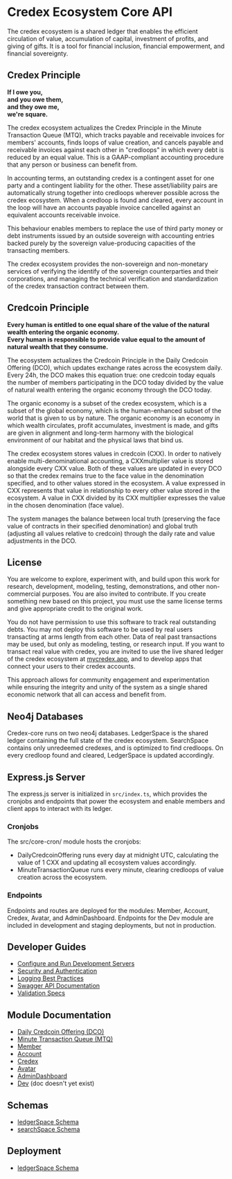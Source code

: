 # Credex Ecosystem Core API

The credex ecosystem is a shared ledger that enables the efficient circulation of value, accumulation of capital, investment of profits, and giving of gifts. It is a tool for financial inclusion, financial empowerment, and financial sovereignty.

## Credex Principle

**If I owe you,**\
**and you owe them,**\
**and they owe me,**\
**we're square.**

The credex ecosystem actualizes the Credex Principle in the Minute Transaction Queue (MTQ), which tracks payable and receivable invoices for members' accounts, finds loops of value creation, and cancels payable and receivable invoices against each other in "credloops" in which every debt is reduced by an equal value. This is a GAAP-compliant accounting procedure that any person or business can benefit from.

In accounting terms, an outstanding credex is a contingent asset for one party and a contingent liability for the other. These asset/liability pairs are automatically strung together into credloops wherever possible across the credex ecosystem. When a credloop is found and cleared, every account in the loop will have an accounts payable invoice cancelled against an equivalent accounts receivable invoice.

This behaviour enables members to replace the use of third party money or debt instruments issued by an outside sovereign with accounting entries backed purely by the sovereign value-producing capacities of the transacting members.

The credex ecosystem provides the non-sovereign and non-monetary services of verifying the identify of the sovereign counterparties and their corporations, and managing the technical verification and standardization of the credex transaction contract between them.

## Credcoin Principle

**Every human is entitled to one equal share of the value of the natural wealth entering the organic economy.**\
**Every human is responsible to provide value equal to the amount of natural wealth that they consume.**

The ecosystem actualizes the Credcoin Principle in the Daily Credcoin Offering (DCO), which updates exchange rates across the ecosystem daily. Every 24h, the DCO makes this equation true: one credcoin today equals the number of members participating in the DCO today divided by the value of natural wealth entering the organic economy through the DCO today.

The organic economy is a subset of the credex ecosystem, which is a subset of the global economy, which is the human-enhanced subset of the world that is given to us by nature. The organic economy is an economy in which wealth circulates, profit accumulates, investment is made, and gifts are given in alignment and long-term harmony with the biological environment of our habitat and the physical laws that bind us.

The credex ecosystem stores values in credcoin (CXX). In order to natively enable multi-denominational accounting, a CXXmultiplier value is stored alongside every CXX value. Both of these values are updated in every DCO so that the credex remains true to the face value in the denomination specified, and to other values stored in the ecosystem. A value expressed in CXX represents that value in relationship to every other value stored in the ecosystem. A value in CXX divided by its CXX multiplier expresses the value in the chosen denomination (face value).

The system manages the balance between local truth (preserving the face value of contracts in their specified denomination) and global truth (adjusting all values relative to credcoin) through the daily rate and value adjustments in the DCO.

## License

You are welcome to explore, experiment with, and build upon this work for research, development, modeling, testing, demonstrations, and other non-commercial purposes. You are also invited to contribute. If you create something new based on this project, you must use the same license terms and give appropriate credit to the original work.

You do not have permission to use this software to track real outstanding debts. You may not deploy this software to be used by real users transacting at arms length from each other. Data of real past transactions may be used, but only as modeling, testing, or research input. If you want to transact real value with credex, you are invited to use the live shared ledger of the credex ecosystem at [mycredex.app](https://mycredex.app), and to develop apps that connect your users to their credex accounts.

This approach allows for community engagement and experimentation while ensuring the integrity and unity of the system as a single shared economic network that all can access and benefit from.

## Neo4j Databases

Credex-core runs on two neo4j databases. LedgerSpace is the shared ledger containing the full state of the credex ecosystem. SearchSpace contains only unredeemed credexes, and is optimized to find credloops. On every credloop found and cleared, LedgerSpace is updated accordingly.

## Express.js Server

The express.js server is initialized in `src/index.ts`, which provides the cronjobs and endpoints that power the ecosystem and enable members and client apps to interact with its ledger.

### Cronjobs

The src/core-cron/ module hosts the cronjobs:

- DailyCredcoinOffering runs every day at midnight UTC, calculating the value of 1 CXX and updating all ecosystem values accordingly.
- MinuteTransactionQueue runs every minute, clearing credloops of value creation across the ecosystem.

### Endpoints

Endpoints and routes are deployed for the modules: Member, Account, Credex, Avatar, and AdminDashboard. Endpoints for the Dev module are included in development and staging deployments, but not in production.

## Developer Guides
- [Configure and Run Development Servers](/docs/develop/dev_env_setup.md)
- [Security and Authentication](docs/auth/Security_and_Authentication.md)
- [Logging Best Practices](docs/develop/logging_best_practices.md)
- [Swagger API Documentation](docs/develop/swagger.md)
- [Validation Specs](docs/auth/api_validation.md)

## Module Documentation

- [Daily Credcoin Offering (DCO)](<docs/module/Daily_Credcoin_Offering_(DCO).md>)
- [Minute Transaction Queue (MTQ)](<docs/module/MinuteTransactionQueue_(MTQ).md>)
- [Member](docs/module/Member.md)
- [Account](docs/module/Account.md)
- [Credex](docs/module/Credex.md)
- [Avatar](docs/module/Avatar.md)
- [AdminDashboard](docs/module/AdminDashboard.md)
- [Dev](docs/module/Dev.md) (doc doesn't yet exist)

## Schemas

- [ledgerSpace Schema](docs/databases/ledgerSpace_schema.md)
- [searchSpace Schema](docs/databases/searchSpace_schema.md)

## Deployment

- [ledgerSpace Schema](docs/deploy/IaC_deployment.md)
